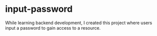 # input-password
While learning backend development, I created this project where users input a password to gain access to a resource.
